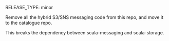 RELEASE_TYPE: minor

Remove all the hybrid S3/SNS messaging code from this repo, and move it to the catalogue repo.

This breaks the dependency between scala-messaging and scala-storage.